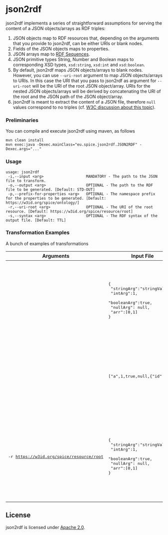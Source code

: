 # json2rdf

json2rdf implements a series of straightforward assumptions for serving the content of a JSON objects/arrays as RDF triples:

1. JSON objects map to RDF resources that, depending on the arguments that you provide to json2rdf, can be either URIs or blank nodes.
2. Fields of the JSON objects maps to properties.
3. JSON arrays map to [RDF Sequences](https://www.w3.org/TR/rdf-schema/#ch_seq).
4. JSON primitive types String, Number and Boolean maps to corresponding XSD types, ``xsd:string``, ``xsd:int`` and ``xsd:boolean``.
5. By default, json2rdf maps JSON objects/arrays to blank nodes. However, you can use ``--uri-root`` argument to map JSON objects/arrays to URIs. In this case the URI that you pass to json2rdf as argument for ``--uri-root`` will be the URI of the root JSON object/array. URIs for the nested JSON objects/arrays will be derived by concatenating the URI of the root and the JSON path of the JSON object/array.
6. json2rdf is meant to extract the content of a JSON file, therefore ``null`` values correspond to no triples (cf. [W3C discussion about this topic](https://lists.w3.org/Archives/Public/public-lod/2013Jun/0007.html)).

### Preliminaries

You can compile and execute json2rdf using maven, as follows

```
mvn clean install 
mvn exec:java -Dexec.mainClass="eu.spice.json2rdf.JSON2RDF" -Dexec.args="..."
```

### Usage

```
usage: json2rdf
 -i,--input <arg>                   MANDATORY - The path to the JSON file to transform.
 -o,--output <arg>                  OPTIONAL - The path to the RDF file to be generated. [Default: STD-OUT]
 -p,--prefix-for-properties <arg>   OPTIONAL - The namespace prefix for the properties to be generated. [Default: https://w3id.org/spice/ontology/]
 -r,--uri-root <arg>                OPTIONAL - The URI of the root resource. [Default: https://w3id.org/spice/resource/root]
 -s,--syntax <arg>                  OPTIONAL - The RDF syntax of the output file. [Default: TTL]
```

### Transformation Examples

A bunch of examples of transformations 

|Arguments|Input File|Output|
|---|---|---|
|   |<pre>{<br>  "stringArg":"stringValue",<br>  "intArg":1,<br>  "booleanArg":true,<br>  "nullArg": null,<br>  "arr":[0,1]<br>}</pre>| <pre>@prefix ex:    &lt;https://w3id.org/spice/ontology/&gt; .<br><br>[ a              rdfs:Resource ;<br>  ex:arr         [ a       rdf:Seq ;<br>                   rdf:_0  "0"^^xsd:int ;<br>                   rdf:_1  "1"^^xsd:int<br>                 ] ;<br>  ex:booleanArg  true ;<br>  ex:intArg      "1"^^xsd:int ;<br>  ex:stringArg   "stringValue"<br>] .</pre> |
|   | <pre>["a",1,true,null,{"id":"a"}]</pre>  | <pre>@prefix ex:    &lt;https://w3id.org/spice/ontology/&gt; .<br><br>[ a       rdf:Seq ;<br>  rdf:_0  "a" ;<br>  rdf:_1  "1"^^xsd:int ;<br>  rdf:_2  true ;<br>  rdf:_4  [ a       rdfs:Resource ;<br>            ex:id   "a"<br>          ]<br>] .</pre>  |
|<pre>-r https://w3id.org/spice/resource/root</pre>|<pre>{<br>  "stringArg":"stringValue",<br>  "intArg":1,<br>  "booleanArg":true,<br>  "nullArg": null,<br>  "arr":[0,1]<br>}</pre>| <pre>@prefix ex:    &lt;https://w3id.org/spice/ontology/&gt; .<br><br>&lt;https://w3id.org/spice/resource/root&gt;<br>        a              rdfs:Resource ;<br>        ex:arr         &lt;https://w3id.org/spice/resource/root/arr&gt; ;<br>        ex:booleanArg  true ;<br>        ex:intArg      "1"^^xsd:int ;<br>        ex:stringArg   "stringValue" .<br><br>&lt;https://w3id.org/spice/resource/root/arr&gt;<br>        a       rdf:Seq ;<br>        rdf:_0  "0"^^xsd:int ;<br>        rdf:_1  "1"^^xsd:int .</pre> |

## License

json2rdf is licensed under [Apache 2.0](LICENSE).


